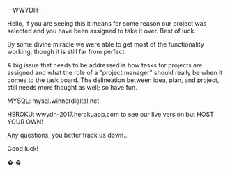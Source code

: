 --WWYDH--

Hello, if you are seeing this it means for some reason our project was selected and you have been assigned to take it over. Best of luck.

By some divine miracle we were able to get most of the functionality working, though it is still far from perfect.

A big issue that needs to be addressed is how tasks for projects are assigned and what the role of a "project manager" should really be when it comes to the task board. The delineation between idea, plan, and project, still needs more thought as well; so have fun.

MYSQL: mysql.winnerdigital.net

HEROKU: wwydh-2017.herokuapp.com to see our live version but HOST YOUR OWN!

Any questions, you better track us down...

Good luck!


�
�
